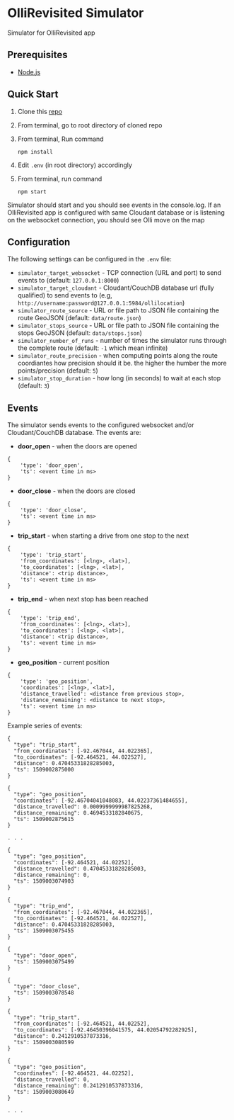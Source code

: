 # OlliRevisited Simulator

Simulator for OlliRevisited app

## Prerequisites

* [Node.js](https://nodejs.org/en/download/)

## Quick Start

1. Clone this [repo](https://github.ibm.com/ibm-watson-data-lab/olli-sim)
1. From terminal, go to root directory of cloned repo
1. From terminal, Run command

    `npm install`

1. Edit `.env` (in root directory) accordingly
1. From terminal,  run command

    `npm start`

Simulator should start and you should see events in the console.log. If an OlliRevisited app is configured with same Cloudant database or is listening on the websocket connection, you should see Olli move on the map

## Configuration

The following settings can be configured in the `.env` file:

* `simulator_target_websocket` - TCP connection (URL and port) to send events to (default: `127.0.0.1:8000`)
* `simulator_target_cloudant` -  Cloudant/CouchDB database url (fully qualified) to send events to (e.g, `http://username:password@127.0.0.1:5984/ollilocation`)
* `simulator_route_source` - URL or file path to JSON file containing the route GeoJSON (default: `data/route.json`)
* `simulator_stops_source` - URL or file path to JSON file containing the stops GeoJSON (default: `data/stops.json`)
* `simulator_number_of_runs` - number of times the simulator runs through the complete route (default: `-1` which mean infinite)
* `simulator_route_precision` - when computing points along the route coordiantes how precision should it be. the higher the humber the more points/precision (default: `5`)
* `simulator_stop_duration` - how long (in seconds) to wait at each stop (default: `3`)

## Events

The simulator sends events to the configured websocket and/or Cloudant/CouchDB database. The events are:

* __door_open__ - when the doors are opened


```
{
    'type': 'door_open',
    'ts': <event time in ms>
}
```

* __door_close__ - when the doors are closed


```
{
    'type': 'door_close',
    'ts': <event time in ms>
}
```

* __trip_start__ - when starting a drive from one stop to the next

```
{
    'type': 'trip_start',
    'from_coordinates': [<lng>, <lat>],
    'to_coordinates': [<lng>, <lat>],
    'distance': <trip distance>,
    'ts': <event time in ms>
}
```

* __trip_end__ - when next stop has been reached

```
{
    'type': 'trip_end',
    'from_coordinates': [<lng>, <lat>],
    'to_coordinates': [<lng>, <lat>],
    'distance': <trip distance>,
    'ts': <event time in ms>
}
```

* __geo_position__ - current position

```
{
    'type': 'geo_position',
    'coordinates': [<lng>, <lat>],
    'distance_travelled': <distance from previous stop>,
    'distance_remaining': <distance to next stop>,
    'ts': <event time in ms>
}
```

Example series of events:

```
{
  "type": "trip_start",
  "from_coordinates": [-92.467044, 44.022365],
  "to_coordinates": [-92.464521, 44.022527],
  "distance": 0.47045331828285003,
  "ts": 1509002875000
}

{
  "type": "geo_position",
  "coordinates": [-92.46704041048083, 44.02237361484655],
  "distance_travelled": 0.0009999999987825268,
  "distance_remaining": 0.4694533182840675,
  "ts": 1509002875615
}

. . .

{
  "type": "geo_position",
  "coordinates": [-92.464521, 44.02252],
  "distance_travelled": 0.47045331828285003,
  "distance_remaining": 0,
  "ts": 1509003074903
}

{
  "type": "trip_end",
  "from_coordinates": [-92.467044, 44.022365],
  "to_coordinates": [-92.464521, 44.022527],
  "distance": 0.47045331828285003,
  "ts": 1509003075455
}

{
  "type": "door_open",
  "ts": 1509003075499
}

{
  "type": "door_close",
  "ts": 1509003078548
}

{
  "type": "trip_start",
  "from_coordinates": [-92.464521, 44.02252],
  "to_coordinates": [-92.46450396041575, 44.02054792282925],
  "distance": 0.2412910537873316,
  "ts": 1509003080599
}

{
  "type": "geo_position",
  "coordinates": [-92.464521, 44.02252],
  "distance_travelled": 0,
  "distance_remaining": 0.2412910537873316,
  "ts": 1509003080649
}

. . .
```